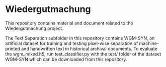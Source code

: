 # Wiedergutmachung
This repository contains material and document related to the Wiedergutmachung project. 

The Text Separation subfolder in this repository contains WGM-SYN, an artificial dataset for training and testing 
pixel-wise separation of machine-printed and handwritten text in historical archival documents.
To evaluate the wgm_mixed.h5, run test_classifier.py with the test/ folder of the dataset 
WGM-SYN which can be downloaded from this repository.

